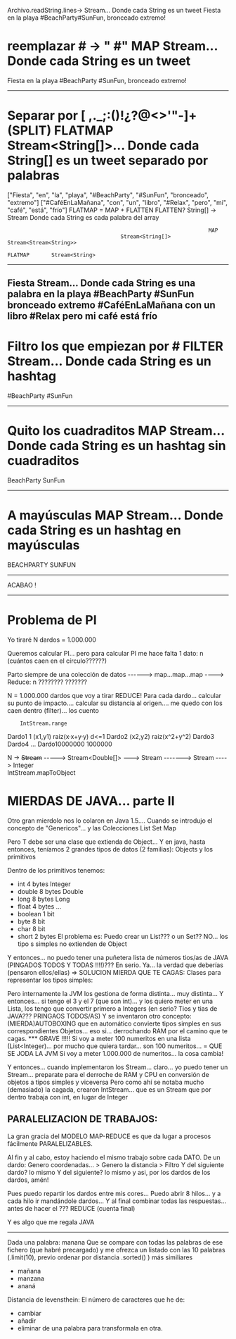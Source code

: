 
Archivo.readString.lines->                                                                Stream<String>... Donde cada String es un tweet
Fiesta en la playa #BeachParty#SunFun, bronceado extremo!

# reemplazar # -> " #"                                              MAP                   Stream<String>... Donde cada String es un tweet     
Fiesta en la playa  #BeachParty #SunFun, bronceado extremo!

----
# Separar por [ ,._;:()!¿?@<>'"-]+  (SPLIT)                         FLATMAP               Stream<String[]>... Donde cada String[] es un tweet separado por palabras
["Fiesta", "en", "la", "playa", "#BeachParty", "#SunFun", "bronceado", "extremo"]
["#CaféEnLaMañana", "con", "un", "libro", "#Relax", "pero", "mi", "café", "está", "frío"]
        FLATMAP = MAP + FLATTEN
        FLATTEN?                      String[] -> Stream<String>                          Donde cada String es cada palabra del array

                                                                    MAP
                                        Stream<String[]>                          Stream<Stream<String>>
                                                                    FLATMAP       Stream<String>
---
Fiesta                                                                                    Stream<String>... Donde cada String es una palabra
en
la
playa
#BeachParty
#SunFun
bronceado
extremo
#CaféEnLaMañana
con
un
libro
#Relax
pero
mi
café
está
frío
----
# Filtro los que empiezan por #                                   FILTER                  Stream<String>... Donde cada String es un hashtag

#BeachParty
#SunFun

---
# Quito los cuadraditos                                           MAP                     Stream<String>... Donde cada String es un hashtag sin cuadraditos
BeachParty
SunFun

---
# A mayúsculas                                                    MAP                     Stream<String>... Donde cada String es un hashtag en mayúsculas    
BEACHPARTY
SUNFUN

---
ACABAO !


----
# Problema de PI

Yo tiraré N dardos = 1.000.000

Queremos calcular PI... pero para calcular PI me hace falta 1 dato: n (cuántos caen en el círculo??????)

Parto siempre de una colección de datos ------> map...map...map ----> Reduce: n
 ????????                                           ???????

N = 1.000.000 dardos que voy a tirar                                                                                                                  REDUCE!
                Para cada dardo...      calcular su punto de impacto....  calcular su distancia al origen.... me quedo con los caen dentro (filter)... los cuento

        IntStream.range                         
Dardo1                          1               (x1,y1)                         raiz(x·x+y·y)                     d<=1
Dardo2                                          (x2,y2)                         raiz(x^2+y^2)
Dardo3
Dardo4
...
Dardo10000000                   1000000

N            ->              ~~Stream<Integer>~~ ----->      Stream<Double[]>   --->    Stream<Double> ------->      Stream<Double> ---->     Integer      
                                IntStream.mapToObject

# MIERDAS DE JAVA... parte II

Otro gran mierdolo nos lo colaron en Java 1.5.... Cuando se introdujo el concepto de "Genericos"... y las Colecciones
        List<T>
        Set<T>
        Map<T>

Pero T debe ser una clase que extienda de Object...
Y en java, hasta entonces, teníamos 2 grandes tipos de datos (2 familias): Objects y los primitivos

Dentro de los primitivos tenemos:
- int       4 bytes                     Integer
- double    8 bytes                     Double
- long      8 bytes                     Long
- float      4 bytes                     ...
- boolean   1 bit
- byte      8 bit
- char      8 bit
- short     2 bytes
El problema es: Puedo crear un List<int>??? o un Set<boolean>??
NO... los tipo s simples no extienden de Object

Y entonces... no puedo tener una puñetera lista de números tios/as de JAVA (PINGADOS TODOS Y TODAS !!!!)??? En serio.
Ya... la verdad que deberías (pensaron ellos/ellas) => SOLUCION MIERDA QUE TE CAGAS: Clases para representar los tipos simples:

Pero internamente la JVM los gestiona de forma distinta... muy distinta...
Y entonces... si tengo el 3 y el 7 (que son int)... y los quiero meter en una Lista, los tengo que convertir primero a Integers
(en serio? Tios y tias de JAVA??? PRINGAOS TODOS/AS)
Y se inventaron otro concepto: (MIERDA)AUTOBOXING
que en automático convierte tipos simples en sus correspondientes Objetos... eso si... derrochando RAM por el camino que te cagas. *** GRAVE !!!!!
Si voy a meter 100 numeritos en una lista (List<Integer)... por mucho que quiera tardar... son 100 numeritos... = QUE SE JODA LA JVM
Si voy a meter 1.000.000 de numeritos... la cosa cambia!

Y entonces... cuando implementaron los Stream... claro... yo puedo tener un Stream<Integer>... preparate para el derroche de RAM y CPU en conversión de objetos a tipos simples y viceversa
Pero como ahí se notaba mucho (demasiado) la cagada, crearon IntStream... que es un Stream que por dentro trabaja con int, en lugar de Integer

## PARALELIZACION DE TRABAJOS:

La gran gracia del MODELO MAP-REDUCE es que da lugar a procesos fácilmente PARALELIZABLES.

Al fin y al cabo, estoy haciendo el mismo trabajo sobre cada DATO.
De un dardo: Genero coordenadas... > Genero la distancia > Filtro
Y del siguiente dardo? lo mismo
Y del siguiente? lo mismo
y asi, por los dardos de los dardos, amén!

Pues puedo repartir los dardos entre mis cores... 
Puedo abrir 8 hilos... y a cada hilo ir mandándole dardos...
Y al final combinar todas las respuestas... antes de hacer el ??? REDUCE (cuenta final)

Y es algo que me regala JAVA


---

Dada una palabra: manana
Que se compare con todas las palabras de ese fichero (que habré precargado) y me ofrezca un listado con las 10 palabras (.limit(10), previo ordenar por distancia .sorted() ) más similiares

- mañana
- manzana
- ananá

Distancia de levensthein: El número de caracteres que he de:
- cambiar
- añadir
- eliminar
de una palabra para transformala en otra.